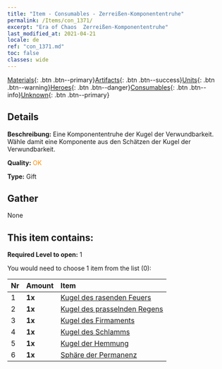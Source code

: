 ```yaml
---
title: "Item - Consumables - Zerreißen-Komponententruhe"
permalink: /Items/con_1371/
excerpt: "Era of Chaos  Zerreißen-Komponententruhe"
last_modified_at: 2021-04-21
locale: de
ref: "con_1371.md"
toc: false
classes: wide
---
```

 [Materials](/de/Items/){: .btn .btn--primary}[Artifacts](/de/Items/Artifacts/){: .btn .btn--success}[Units](/de/Items/Units/){: .btn .btn--warning}[Heroes](/de/Items/Heroes/){: .btn .btn--danger}[Consumables](/de/Items/Consumables/){: .btn .btn--info}[Unknown](/de/Items/Unknown/){: .btn .btn--primary}

## Details
 **Beschreibung:** Eine Komponententruhe der Kugel der Verwundbarkeit. Wähle damit eine Komponente aus den Schätzen der Kugel der Verwundbarkeit.

 **Quality:** <span style="color: #FF8C00">OK</span>

 **Type:** Gift

## Gather

  None

## This item contains:

 **Required Level to open:** 1

 You would need to choose 1 item from the list (0):

  | Nr | Amount |     Item    |
  |:---|:-------|:------------|
  | 1 |  **1x** | [Kugel des rasenden Feuers](/de/Items/art_172/) |  | 
  | 2 |  **1x** | [Kugel des prasselnden Regens](/de/Items/art_173/) |  | 
  | 3 |  **1x** | [Kugel des Firmaments](/de/Items/art_174/) |  | 
  | 4 |  **1x** | [Kugel des Schlamms](/de/Items/art_175/) |  | 
  | 5 |  **1x** | [Kugel der Hemmung](/de/Items/art_176/) |  | 
  | 6 |  **1x** | [Sphäre der Permanenz](/de/Items/art_177/) |  | 
